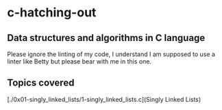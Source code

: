 # c-hatching-out
## Data structures and algorithms in C language

Please ignore the linting of my code, I understand I am supposed to use a linter like Betty but please bear with me in this one.

## Topics covered
[./0x01-singly_linked_lists/1-singly_linked_lists.c](Singly Linked Lists)
